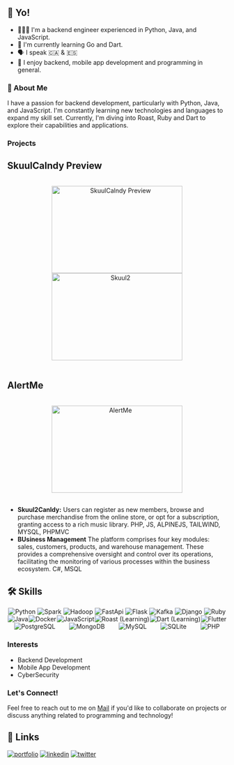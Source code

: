 ## 👋 Yo!

- 👨🏽‍💻 I'm a backend engineer experienced in Python, Java, and JavaScript.
- 🌱 I'm currently learning Go and Dart.
- 🗣️ I speak 🇨🇦 & 🇪🇸
- 💼 I enjoy backend, mobile app development and programming in general.

### 🚀 About Me

I have a passion for backend development, particularly with Python, Java, and JavaScript. I'm constantly learning new technologies and languages to expand my skill set. Currently, I'm diving into Roast, Ruby and Dart to explore their capabilities and applications.

### Projects
## SkuulCalndy Preview
<p align="center" style="padding:16px">
  <img src="https://drive.google.com/uc?id=1xPYM4vAyvGzxK1jZHpskIPWFsr2TVgPZ" alt="SkuulCalndy Preview" width="300" height="200">
  <img src="https://drive.google.com/uc?id=1JStKkV7GT08MyHuWBkGmnDBKNG6hDKQU" alt="Skuul2" width="300" height="200">
</p>


## AlertMe
<p align="center" style="padding:16px">
  <img src="https://drive.google.com/uc?id=1OZEV-nEy5BbRDh1ylGgUpJpuTvMSYZJr" alt="AlertMe" width="300" height="200">
</p>


- **Skuul2Canldy:** Users can register as new members, browse and purchase merchandise from the online store, or opt for a subscription, granting access to a rich music library. PHP, JS, ALPINEJS, TAILWIND, MYSQL, PHPMVC
- **BUsiness Management** The platform comprises four key modules: sales, customers, products, and warehouse management. These provides a comprehensive oversight and control over its operations, facilitating the monitoring of various processes within the business ecosystem. C#, MSQL

 ## 🛠 Skills
<div style="display: flex; flex-wrap: wrap; justify-content:space-around;">
  <img src="https://img.shields.io/badge/Python-3776AB?style=for-the-badge&logo=python&logoColor=white" alt="Python">
  <img src="https://img.shields.io/badge/Apache%20Spark-FDEE21?style=flat-square&logo=apachespark&logoColor=black" alt="Spark">
  <img src="https://img.shields.io/badge/Apache%20Hadoop-66CCFF?style=for-the-badge&logo=apachehadoop&logoColor=black" alt="Hadoop">
  <img src="https://img.shields.io/badge/FastAPI-005571?style=for-the-badge&logo=fastapi" alt="FastApi">
  <img src="https://img.shields.io/badge/flask-%23000.svg?style=for-the-badge&logo=flask&logoColor=white" alt="Flask">
  <img src="https://img.shields.io/badge/Apache%20Kafka-000?style=for-the-badge&logo=apachekafka" alt="Kafka">
  <img src="https://img.shields.io/badge/django-%23092E20.svg?style=for-the-badge&logo=django&logoColor=white" alt="Django">
  <img src="https://img.shields.io/badge/ruby-%23CC342D.svg?style=for-the-badge&logo=ruby&logoColor=white" alt="Ruby">
  <img src="https://img.shields.io/badge/Java-007396?style=for-the-badge&logo=java&logoColor=white" alt="Java">
  <img src="https://img.shields.io/badge/docker-%230db7ed.svg?style=for-the-badge&logo=docker&logoColor=white" alt="Docker">
  <img src="https://img.shields.io/badge/JavaScript-F7DF1E?style=for-the-badge&logo=javascript&logoColor=black" alt="JavaScript">
  <img src="https://img.shields.io/badge/Roast-DD0031?style=for-the-badge&logo=roast&logoColor=white" alt="Roast (Learning)">
  <img src="https://img.shields.io/badge/Dart-0175C2?style=for-the-badge&logo=dart&logoColor=white" alt="Dart (Learning)">
  <img src="https://img.shields.io/badge/Flutter-02569B?style=for-the-badge&logo=flutter&logoColor=white" alt="Flutter">
  <img src="https://img.shields.io/badge/PostgreSQL-316192?style=for-the-badge&logo=postgresql&logoColor=white" alt="PostgreSQL">
  <img src="https://img.shields.io/badge/MongoDB-4EA94B?style=for-the-badge&logo=mongodb&logoColor=white" alt="MongoDB">
  <img src="https://img.shields.io/badge/MySQL-005C84?style=for-the-badge&logo=mysql&logoColor=white" alt="MySQL">
  <img src="https://img.shields.io/badge/SQLite-07405E?style=for-the-badge&logo=sqlite&logoColor=white" alt="SQLite">
  <img src="https://img.shields.io/badge/PHP-777BB4?style=for-the-badge&logo=php&logoColor=white" alt="PHP">
</div>

### Interests

- Backend Development
- Mobile App Development
- CyberSecurity

### Let's Connect!

Feel free to reach out to me on [Mail](https://github.com/arstr0m) if you'd like to collaborate on projects or discuss anything related to programming and technology!

## 🔗 Links
[![portfolio](https://img.shields.io/badge/my_portfolio-000?style=for-the-badge&logo=ko-fi&logoColor=white)](https://github.com/arstr0m)
[![linkedin](https://img.shields.io/badge/linkedin-0A66C2?style=for-the-badge&logo=linkedin&logoColor=white)](https://www.linkedin.com/)
[![twitter](https://img.shields.io/badge/twitter-1DA1F2?style=for-the-badge&logo=twitter&logoColor=white)](https://twitter.com/)

